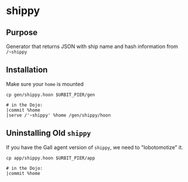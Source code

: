 # shippy

## Purpose
Generator that returns JSON with ship name and hash information from `/~shippy`

## Installation
Make sure your `home` is mounted
```
cp gen/shippy.hoon $URBIT_PIER/gen

# in the Dojo:
|commit %home
|serve /'~shippy' %home /gen/shippy/hoon
```

## Uninstalling Old `shippy`
If you have the Gall agent version of `shippy`, we need to "lobotomotize" it.
```
cp app/shippy.hoon $URBIT_PIER/app

# in the Dojo:
|commit %home
```
